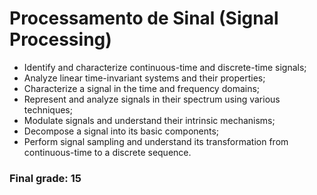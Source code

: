 # Processamento de Sinal (Signal Processing)

* Identify and characterize continuous-time and discrete-time signals;
* Analyze linear time-invariant systems and their properties;
* Characterize a signal in the time and frequency domains;
* Represent and analyze signals in their spectrum using various techniques;
* Modulate signals and understand their intrinsic mechanisms;
* Decompose a signal into its basic components;
* Perform signal sampling and understand its transformation from continuous-time to a discrete sequence.

### Final grade: 15